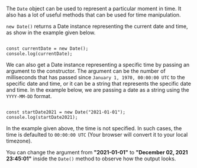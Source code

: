The `Date` object can be used to represent a particular moment in time.
It also has a lot of useful methods that can be used for time manipulation.

`new Date()` returns a Date instance representing the current date and time,
as show in the example given below.

<codeblock language="javascript" type="lesson">
<code>
const currentDate = new Date();
console.log(currentDate);
</code>
</codeblock>

We can also get a Date instance representing a specific time
by passing an argument to the constructor.
The argument can be the number of milliseconds that has passed
since `January 1, 1970, 00:00:00 UTC` to the specific date and time,
or
it can be a string that represents the specific date and time.
In the example below,
we are passing a date as a string using the `YYYY-MM-DD` format.

<codeblock language="javascript" type="lesson">
<code>
const startDate2021 = new Date("2021-01-01");
console.log(startDate2021);
</code>
</codeblock>

In the example given above,
the time is not specified.
In such cases,
the time is defaulted to `00:00:00 UTC` (Your browser will convert it to your local timezone).

You can change the argument from
**"2021-01-01"** to **"December 02, 2021 23:45:01"**
inside the `Date()` method to
observe how the output looks.
